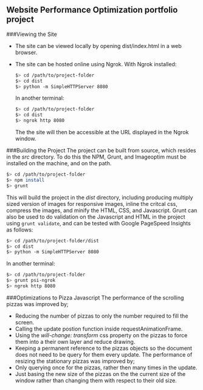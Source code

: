 ## Website Performance Optimization portfolio project
###Viewing the Site
* The site can be viewed locally by opening dist/index.html in a web browser.
* The site can be hosted online using Ngrok. With Ngrok installed:

  ```bash
  $> cd /path/to/project-folder
  $> cd dist
  $> python -m SimpleHTTPServer 8080
  ```

  In another terminal:
     ``` bash
  $> cd /path/to/project-folder
  $> cd dist
  $> ngrok http 8080
  ```
  The the site will then be accessible at the URL displayed in the Ngrok window.

###Building the Project
The project can be built from source, which resides in the *src* directory. To do this the NPM, Grunt, and Imageoptim must be installed on the machine, and on the path.
``` bash
$> cd /path/to/project-folder
$> npm install
$> grunt
```

This will build the project in the *dist* directory, including producing multiply sized version of images for responsive images, inline the critcal css, compress the images, and minify the HTML, CSS, and Javascript. Grunt can also be used to do validation on the Javascript and HTML in the project using ```grunt validate```, and can be tested with Google PageSpeed Insights as follows:
```bash
$> cd /path/to/project-folder/dist
$> cd dist
$> python -m SimpleHTTPServer 8080
```
In another terminal:
``` bash
$> cd /path/to/project-folder
$> grunt psi-ngrok
$> ngrok http 8080
```
###Optimizations to Pizza Javascript
The performance of the scrolling pizzas was improved by;
* Reducing the number of pizzas to only the number required to fill the screen.
* Calling the update postion function inside requestAnimationFrame.
* Using the *will-change: transform* css property on the pizzas to force them into a their own layer and reduce drawing.
* Keeping a permanent reference to the pizzas objects so the document does not need to be query for them every update.
The performance of resizing the stationary pizzas was improved by;
* Only querying once for the pizzas, rather then many times in the update.
* Just basing the new size of the pizzas on the the current size of the window rather than changing them with respect to their old size.

